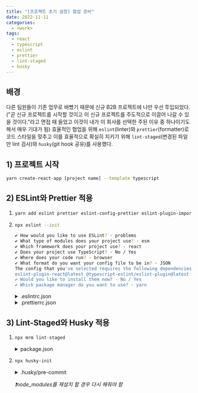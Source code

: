 ```yaml
---
title: "[프로젝트 초기 설정] 협업 준비"
date: 2022-11-11
categories:
  - <work>
tags:
  - react
  - typescript
  - eslint
  - prettier
  - lint-staged
  - husky
---
```


## 배경

다른 팀원들이 기존 업무로 바빴기 때문에 신규 B2B 프로젝트에 나만 우선 투입되었다. ("곧 신규 프로젝트를 시작할 것이고 이 신규 프로젝트를 주도적으로 이끌어 나갈 수 있을 것이다."라고 면접 때 들었고 이것이 내가 이 회사를 선택한 주된 이유 중 하나이기도 해서 매우 기대가 됨) 효율적인 협업을 위해 `eslint`(linter)와 `prettier`(formatter)로 코드 스타일을 맞추고 이를 효율적으로 확실히 지키기 위해 `lint-staged`(변경된 파일만 lint 검사)와 `husky`(git hook 공유)를 사용했다.

## 1) 프로젝트 시작

```bash
yarn create-react-app [project name] --template typescript
```

## 2) ESLint와 Prettier 적용

1. ```bash
   yarn add eslint prettier eslint-config-prettier eslint-plugin-import @typescript-eslint/parser eslint-import-resolver-typescript -D
   ```

2. ```bash
   npx eslint --init
   ```

   ```bash
   ✔ How would you like to use ESLint? · problems
   ✔ What type of modules does your project use? · esm
   ✔ Which framework does your project use? · react
   ✔ Does your project use TypeScript? · No / Yes
   ✔ Where does your code run? · browser
   ✔ What format do you want your config file to be in? · JSON
   The config that you've selected requires the following dependencies:
   eslint-plugin-react@latest @typescript-eslint/eslint-plugin@latest @typescript-eslint/parser@latest
   ✔ Would you like to install them now? · No / Yes
   ✔ Which package manager do you want to use? · yarn
   ```

    <details>
    <summary>.eslintrc.json</summary>
    <div markdown="1">

   ```json
   {
     "env": {
       "browser": true,
       "es2021": true
     },
     "extends": [
       "eslint:recommended",
       "plugin:react/recommended",
       "plugin:@typescript-eslint/recommended",
       "plugin:import/typescript",
       "plugin:import/recommended",
       "prettier"
     ],
     "overrides": [],
     "parser": "@typescript-eslint/parser",
     "parserOptions": {
       "ecmaVersion": "latest",
       "sourceType": "module"
     },
     "plugins": ["react", "@typescript-eslint"],
     "settings": {
       "import/resolver": {
         "node": {},
         "typescript": {
           "directory": "./src"
         }
       },
       "import/parsers": { "@typescript-eslint/parser": [".ts", ".tsx"] }
     },
     "rules": {
       "react/react-in-jsx-scope": 0,
       "import/order": [
         "error",
         {
           "groups": [
             "builtin",
             "external",
             "internal",
             ["parent", "sibling", "index"],
             "type",
             "unknown"
           ],
           "pathGroups": [
             {
               "pattern": "./*.scss",
               "group": "type",
               "position": "after"
             }
           ],
           "alphabetize": {
             "order": "asc",
             "caseInsensitive": true
           },
           "newlines-between": "always"
         }
       ],
       "import/no-unresolved": "off",
       "import/export": "off"
     }
   }
   ```

    </div>
    </details>

    <details>
    <summary>.prettierrc.json</summary>
    <div markdown="1">

   ```json
   {
     "arrowParens": "always",
     "bracketSpacing": true,
     "htmlWhitespaceSensitivity": "css",
     "insertPragma": false,
     "jsxBracketSameLine": false,
     "jsxSingleQuote": false,
     "printWidth": 80,
     "proseWrap": "preserve",
     "quoteProps": "as-needed",
     "requirePragma": false,
     "semi": true,
     "singleQuote": false,
     "tabWidth": 2,
     "trailingComma": "all",
     "useTabs": false,
     "vueIndentScriptAndStyle": false
   }
   ```

    </div>
    </details>

## 3) Lint-Staged와 Husky 적용

1. ```bash
   npx mrm lint-staged
   ```

    <details>
    <summary>package.json</summary>
    <div markdown="1">

   ```json
   {
     ...,
     "lint-staged": {
       "*.{js,jsx,ts,tsx}": [
         "prettier --write",
         "eslint --fix"
       ]
     }
   }
   ```

    </div>
    </details>

2. ```bash
   npx husky-init
   ```

    <details>
    <summary>.husky/pre-commit</summary>
    <div markdown="1">

   ```bash
   #!/usr/bin/env sh
   . "$(dirname -- "$0")/_/husky.sh"

   yarn lint-staged
   ```

    </div>
    </details>

   _❗️node_modules를 재설치 할 경우 다시 해줘야 함_
